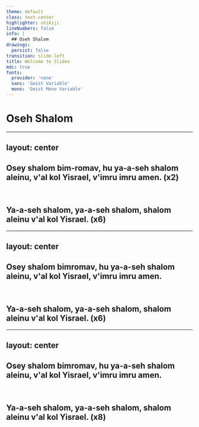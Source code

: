 ```yaml
---
theme: default
class: text-center
highlighter: shikiji
lineNumbers: false
info: |
  ## Oseh Shalom
drawings:
  persist: false
transition: slide-left
title: Welcome to Slidev
mdc: true
fonts:
  provider: 'none'
  sans: 'Geist Variable'
  mono: 'Geist Mono Variable'
---
```


# **Oseh Shalom**

---
layout: center
---

## **Osey shalom bim-romav, hu ya-a-seh shalom aleinu, v'al kol Yisrael, v'imru imru amen.** (x2)

<br>

## **Ya-a-seh shalom, ya-a-seh shalom, shalom aleinu v'al kol Yisrael.** (x6)

---
layout: center
---

## **Osey shalom bimromav, hu ya-a-seh shalom aleinu, v'al kol Yisrael, v'imru imru amen.**

<br>

## **Ya-a-seh shalom, ya-a-seh shalom, shalom aleinu v'al kol Yisrael.** (x6)

---
layout: center
---

## **Osey shalom bimromav, hu ya-a-seh shalom aleinu, v'al kol Yisrael, v'imru imru amen.**

<br>

## **Ya-a-seh shalom, ya-a-seh shalom, shalom aleinu v'al kol Yisrael.** (x8)
